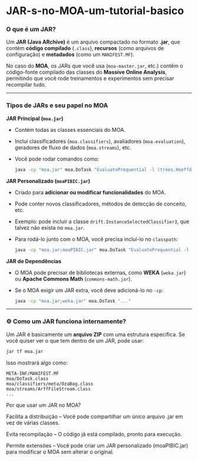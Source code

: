 # JAR-s-no-MOA-um-tutorial-basico


###  **O que é um JAR?**

Um **JAR (Java ARchive)** é um arquivo compactado no formato **.jar**, que contém **código compilado** (`.class`), **recursos** (como arquivos de configuração) e **metadados** (como um `MANIFEST.MF`).  

No caso do **MOA**, os JARs que você usa (`moa-master.jar`, etc.) contêm o código-fonte compilado das classes do **Massive Online Analysis**, permitindo que você rode treinamentos e experimentos sem precisar recompilar tudo.  

---

###  **Tipos de JARs e seu papel no MOA**

 **JAR Principal (`moa.jar`)**  
   - Contém todas as classes essenciais do MOA.  
   - Inclui classificadores (`moa.classifiers`), avaliadores (`moa.evaluation`), geradores de fluxo de dados (`moa.streams`), etc.  
   - Você pode rodar comandos como:

     ```bash
     java -cp "moa.jar" moa.DoTask "EvaluatePrequential -l (trees.HoeffdingTree) -s (ArffFileStream -f dataset.arff)"
     ```

 **JAR Personalizado (`moaPIBIC.jar`)**  
   - Criado para **adicionar ou modificar funcionalidades** do MOA.  
   - Pode conter novos classificadores, métodos de detecção de conceito, etc.  
   - Exemplo: pode incluir a classe `drift.InstanceSelectedClassifier3`, que talvez não exista no `moa.jar`.  
   - Para rodá-lo junto com o MOA, você precisa incluí-lo no `classpath`:

     ```bash
     java -cp "moa.jar;moaPIBIC.jar" moa.DoTask "EvaluatePrequential -l (drift.InstanceSelectedClassifier3) ..."
     ```

 **JAR de Dependências**  
   - O MOA pode precisar de bibliotecas externas, como **WEKA** (`weka.jar`) ou **Apache Commons Math** (`commons-math.jar`).  
   - Se o MOA exigir um JAR extra, você deve adicioná-lo no `-cp`:

     ```bash
     java -cp "moa.jar;weka.jar" moa.DoTask "..."
     ```

---

### ⚙ **Como um JAR funciona internamente?**

Um JAR é basicamente um **arquivo ZIP** com uma estrutura específica. Se você quiser ver o que tem dentro de um JAR, pode usar:

```bash
jar tf moa.jar
```
Isso mostrará algo como:
```
META-INF/MANIFEST.MF
moa/DoTask.class
moa/classifiers/meta/OzaBag.class
moa/streams/ArffFileStream.class
...

```
Por que usar um JAR no MOA?

 Facilita a distribuição – Você pode compartilhar um único arquivo .jar em vez de várias classes.
 
 Evita recompilação – O código já está compilado, pronto para execução.
 
 Permite extensões – Você pode criar um JAR personalizado (moaPIBIC.jar) para modificar o MOA sem alterar o original.
